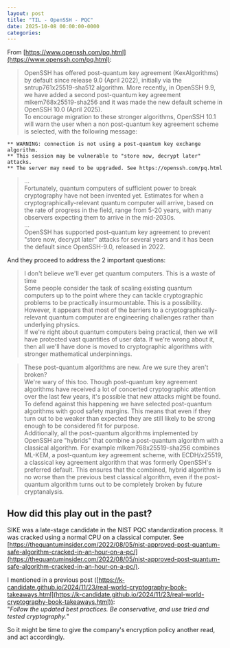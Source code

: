 ```yaml
---
layout: post
title: "TIL - OpenSSH - PQC"
date: 2025-10-08 00:00:00-0000
categories: 
---
```


From [https://www.openssh.com/pq.html](https://www.openssh.com/pq.html):
> OpenSSH has offered post-quantum key agreement (KexAlgorithms) by default since release 9.0 (April 2022), initially via the sntrup761x25519-sha512 algorithm. More recently, in OpenSSH 9.9, we have added a second post-quantum key agreement mlkem768x25519-sha256 and it was made the new default scheme in OpenSSH 10.0 (April 2025).  
To encourage migration to these stronger algorithms, OpenSSH 10.1 will warn the user when a non post-quantum key agreement scheme is selected, with the following message:  
    
    ** WARNING: connection is not using a post-quantum key exchange algorithm.
    ** This session may be vulnerable to "store now, decrypt later" attacks.
    ** The server may need to be upgraded. See https://openssh.com/pq.html

> ...  
Fortunately, quantum computers of sufficient power to break cryptography have not been invented yet. Estimates for when a cryptographically-relevant quantum computer will arrive, based on the rate of progress in the field, range from 5-20 years, with many observers expecting them to arrive in the mid-2030s.  
...  
 OpenSSH has supported post-quantum key agreement to prevent "store now, decrypt later" attacks for several years and it has been the default since OpenSSH-9.0, released in 2022. 

And they proceed to address the 2 important questions:
> I don't believe we'll ever get quantum computers. This is a waste of time  
Some people consider the task of scaling existing quantum computers up to the point where they can tackle cryptographic problems to be practically insurmountable. This is a possibility. However, it appears that most of the barriers to a cryptographically-relevant quantum computer are engineering challenges rather than underlying physics.  
If we're right about quantum computers being practical, then we will have protected vast quantities of user data. If we're wrong about it, then all we'll have done is moved to cryptographic algorithms with stronger mathematical underpinnings. 

> These post-quantum algorithms are new. Are we sure they aren't broken?  
We're wary of this too. Though post-quantum key agreement algorithms have received a lot of concerted cryptographic attention over the last few years, it's possible that new attacks might be found.  
To defend against this happening we have selected post-quantum algorithms with good safety margins. This means that even if they turn out to be weaker than expected they are still likely to be strong enough to be considered fit for purpose.  
Additionally, all the post-quantum algorithms implemented by OpenSSH are "hybrids" that combine a post-quantum algorithm with a classical algorithm. For example mlkem768x25519-sha256 combines ML-KEM, a post-quantum key agreement scheme, with ECDH/x25519, a classical key agreement algorithm that was formerly OpenSSH's preferred default. This ensures that the combined, hybrid algorithm is no worse than the previous best classical algorithm, even if the post-quantum algorithm turns out to be completely broken by future cryptanalysis.

## How did this play out in the past? 
SIKE was a late-stage candidate in the NIST PQC standardization process. It was cracked using a normal CPU on a classical computer. See [https://thequantuminsider.com/2022/08/05/nist-approved-post-quantum-safe-algorithm-cracked-in-an-hour-on-a-pc/](https://thequantuminsider.com/2022/08/05/nist-approved-post-quantum-safe-algorithm-cracked-in-an-hour-on-a-pc/).

I mentioned in a previous post ([https://k-candidate.github.io/2024/11/23/real-world-cryptography-book-takeaways.html](https://k-candidate.github.io/2024/11/23/real-world-cryptography-book-takeaways.html)):  
"_Follow the updated best practices. Be conservative, and use tried and tested cryptography._"

So it might be time to give the company's encryption policy another read, and act accordingly.